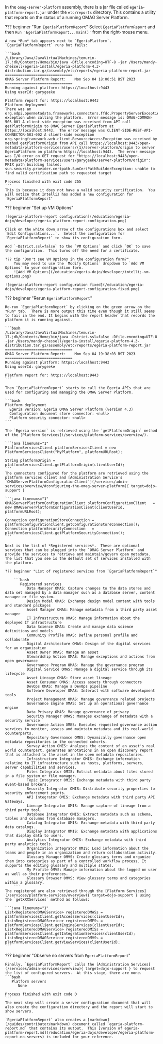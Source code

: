<!-- SPDX-License-Identifier: CC-BY-4.0 -->
<!-- Copyright Contributors to the Egeria project. -->


In the `omag-server-platform` assembly, there is a jar file called `egeria-platform-report.jar` under the `etc/reports` directory.  This contains a utility that reports on the status of a running OMAG Server Platform.

??? beginner "Run `EgeriaPlatformReport`"
    Select `EgeriaPlatformReport` and then `Run 'EgeriaPlatformReport...main()'` from the right-mouse menu.

    A new *Run* tab appears next to `EgeriaPlatform`.  `EgeriaPlatformReport` runs but fails:

    ```bash
    /Library/Java/JavaVirtualMachines/temurin-17.jdk/Contents/Home/bin/java -Dfile.encoding=UTF-8 -jar /Users/mandy-chessell/egeria-install/egeria-platform-4.3-distribution.tar.gz/assembly/etc/reports/egeria-platform-report.jar
    ===============================
    OMAG Server Platform Report:    Mon Sep 04 18:00:51 BST 2023
    ===============================
    Running against platform: https://localhost:9443
    Using userId: garygeeke
    
    Platform report for: https://localhost:9443
    Platform deployment
    There was an org.odpi.openmetadata.frameworks.connectors.ffdc.PropertyServerException exception when calling the platform.  Error message is: OMAG-COMMON-503-001 A client-side exception was received from API call getPlatformOrigin to OMAG Server EgeriaPlatform at https://localhost:9443.  The error message was CLIENT-SIDE-REST-API-CONNECTOR-503-002 A client-side exception org.springframework.web.client.ResourceAccessException was received by method getPlatformOrigin from API call https://localhost:9443/open-metadata/platform-services/users/{1}/server-platform/origin to server EgeriaPlatform on platform https://localhost:9443.  The error message was I/O error on GET request for "https://localhost:9443/open-metadata/platform-services/users/garygeeke/server-platform/origin": PKIX path building failed: sun.security.provider.certpath.SunCertPathBuilderException: unable to find valid certification path to requested target
    
    Process finished with exit code 255   
    ```
    This is because it does not have a valid security certification.  You will notice that IntelliJ has added a new configuration for `EgeriaPlatformReport'

??? beginner "Set up VM Options"
    
    ![egeria-platform-report configuration](/education/egeria-dojo/developer/egeria-platform-report-configuration.png)

    Click on the white down arrow of the configurations box and select `Edit Configurations...`.  Select the configuration for `EgeriaPlatformReport` to show its configuration form.
    
    Add `-Dstrict.ssl=false` to the `VM Options` and click `OK` to save the configuration.  This turns off the need for a certificate. 
    
    ??? tip "Don't see VM Options in the configuration form?"
        You may need to use the `Modify Options` dropdown to `Add VM Options` to your configuration form.
        ![Add VM Options](/education/egeria-dojo/developer/intellij-vm-options.png)
    
    ![egeria-platform-report configuration fixed](/education/egeria-dojo/developer/egeria-platform-report-configuration-fixed.png)

??? beginner "Rerun `EgeriaPlatformReport`"

    Re-run `EgeriaPlatformReport` by clicking on the green arrow on the *Run* tab.  There is more output this time even though it still seems to fail in the end. It begins with the report header that records the platform it is running against.
    
    ```bash
    /Library/Java/JavaVirtualMachines/temurin-17.jdk/Contents/Home/bin/java -Dstrict.ssl=false -Dfile.encoding=UTF-8 -jar /Users/mandy-chessell/egeria-install/egeria-platform-4.3-distribution.tar.gz/assembly/etc/reports/egeria-platform-report.jar
    ===============================
    OMAG Server Platform Report:    Mon Sep 04 19:38:03 BST 2023
    ===============================
    Running against platform: https://localhost:9443
    Using userId: garygeeke
    
    Platform report for: https://localhost:9443
    ```
    
    Then `EgeriaPlatfromReport` starts to call the Egeria APIs that are used for configuring and managing the OMAG Server Platform.
    
    ```bash
    Platform deployment
      Egeria version: Egeria OMAG Server Platform (version 4.3)
      Configuration document store connector: <null>
      Platform security connector: <null>
    ```
    
    The `Egeria version` is retrieved using the `getPlatformOrigin` method of the [Platform Services](/services/platform-services/overview/).
    
    ```java linenums="1"
    PlatformServicesClient platformServicesClient = new PlatformServicesClient("MyPlatform", platformURLRoot);
         
    String platformOrigin = platformServicesClient.getPlatformOrigin(clientUserId);
    ```
    The connectors configured for the platform are retrieved using the platform services client and [Administration Service's `OMAGServerPlatformConfigurationClient`](/services/admin-services/overview/#configuring-the-omag-server-platform){ target=dojo-support }
    
    ```java linenums="1"
    OMAGServerPlatformConfigurationClient platformConfigurationClient   = new OMAGServerPlatformConfigurationClient(clientUserId, platformURLRoot);
    
    Connection configurationStoreConnection = platformConfigurationClient.getConfigurationStoreConnection();
    Connection platformSecurityConnection   = platformServicesClient.getPlatformSecurityConnection();
    ```
    
    Next is the list of *Registered services*.  These are optional services that can be plugged into the `OMAG Server Platform` and provide the services to retrieve and maintain/govern open metadata. The list that you see is the default set of services installed with the platform.  

    ??? beginner "List of registered services from `EgeriaPlatformReport`"
        
        ```bash      
           Registered services
              Data Manager OMAS: Capture changes to the data stores and data set managed by a data manager such as a database server, content manager or file system.
              Design Model OMAS: Exchange design model content with tools and standard packages
              Asset Manager OMAS: Manage metadata from a third party asset manager
              IT Infrastructure OMAS: Manage information about the deployed IT infrastructure
              Data Science OMAS: Create and manage data science definitions and models
              Community Profile OMAS: Define personal profile and collaborate
              Digital Architecture OMAS: Design of the digital services for an organization
              Asset Owner OMAS: Manage an asset
              Stewardship Action OMAS: Manage exceptions and actions from open governance
              Governance Program OMAS: Manage the governance program
              Digital Service OMAS: Manage a digital service through its lifecycle
              Asset Lineage OMAS: Store asset lineage
              Asset Consumer OMAS: Access assets through connectors
              DevOps OMAS: Manage a DevOps pipeline
              Software Developer OMAS: Interact with software development tools
              Project Management OMAS: Manage governance related projects
              Governance Engine OMAS: Set up an operational governance engine
              Data Privacy OMAS: Manage governance of privacy
              Security Manager OMAS: Manages exchange of metadata with a security service
              Governance Action OMES: Executes requested governance action services to monitor, assess and maintain metadata and its real-world counterparts.
              Repository Governance OMES: Dynamically governance open metadata repositories in the connected cohorts.
              Survey Action OMES: Analyses the content of an asset's real world counterpart, generates annotations in an open discovery report that is attached to the asset in the open metadata repositories.
              Infrastructure Integrator OMIS: Exchange information relating to IT infrastructure such as hosts, platforms, servers, server capabilities and services.
              Files Integrator OMIS: Extract metadata about files stored in a file system or file manager.
              Topic Integrator OMIS: Exchange metadata with third party event-based brokers.
              Security Integrator OMIS: Distribute security properties to security enforcement points.
              API Integrator OMIS: Exchange metadata with third party API Gateways.
              Lineage Integrator OMIS: Manage capture of lineage from a third party tool.
              Database Integrator OMIS: Extract metadata such as schema, tables and columns from database managers.
              Catalog Integrator OMIS: Exchange metadata with third party data catalogs.
              Display Integrator OMIS: Exchange metadata with applications that display data to users.
              Analytics Integrator OMIS: Exchange metadata with third party analytics tools.
              Organization Integrator OMIS: Load information about the teams and people in an organization and return collaboration activity.
              Glossary Manager OMVS: Create glossary terms and organize them into categories as part of a controlled workflow process. It supports the editing glossary and multiple states.
              My Profile OMVS: Manage information about the logged on user as well as their preferences.
              Glossary Browser OMVS: View glossary terms and categories within a glossary.
        ```
    The registered are also retrieved through the [Platform Services](/services/platform-services/overview){ target=dojo-support } using the `getXXXServices` method as follows:
    
    ```java linenums="1"
    List<RegisteredOMAGService> registeredOMASs = platformServicesClient.getAccessServices(clientUserId);
    List<RegisteredOMAGService> registeredOMESs = platformServicesClient.getEngineServices(clientUserId);
    List<RegisteredOMAGService> registeredOMISs = platformServicesClient.getIntegrationServices(clientUserId);
    List<RegisteredOMAGService> registeredOMVSs = platformServicesClient.getViewServices(clientUserId);
    ```
??? beginner "Observe no servers from `EgeriaPlatformReport`"
    
    Finally, `EgeriaPlatformReport` calls the [Administration Services](/services/admin-services/overview){ target=dojo-support } to request the list of configured servers.  At this stage, there are none.
    ```bash      
       Platform servers
          None
    
    Process finished with exit code 0
    ```
    The next step will create a server configuration document that will also create the configuration directory and the report will start to show servers.  

    `EgeriaPlatformReport` also creates a [markdown](/guides/contributor/markdown) document called `egeria-platform-report.md` that contains its output.  This [version of egeria-platform-report.md](/education/egeria-dojo/developer/egeria-platform-report-no-servers) is included for your reference.        